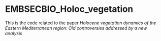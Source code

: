 # EMBSECBIO_Holoc_vegetation

This is the code related to the paper *Holocene vegetation dynamics of the Eastern Mediterranean region: Old controversies addressed by a new analysis*
